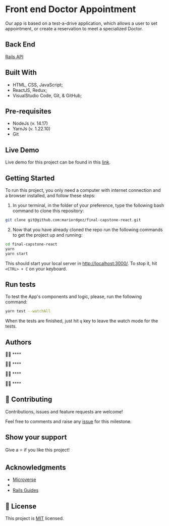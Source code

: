 # Front end Doctor Appointment

Our app is based on a test-a-drive application, which allows a user to set appointment, or create a reservation to meet a specialized Doctor.

## Back End

[Rails API](https://github.com/silviatofana/Doctor-appointment_backend)

## Built With

- HTML, CSS, JavaScript;
- ReactJS, Redux;
- VisualStudio Code, Git, & GitHub;

## Pre-requisites

- NodeJs (v. 14.17)
- YarnJs (v. 1.22.10)
- Git

## Live Demo

Live demo for this project can be found in this [link]().

## Getting Started

To run this project, you only need a computer with internet connection and a browser installed, and follow these steps:

1. In your terminal, in the folder of your preference, type the following bash command to clone this repository:

```sh
git clone git@github.com:mariordgez/final-capstone-react.git
```

2. Now that you have already cloned the repo run the following commands to get the project up and running:

```sh
cd final-capstone-react
yarn
yarn start
```

This should start your local server in [http://localhost:3000/](http://localhost:3000/). To stop it, hit `<CTRL> + C` on your keyboard.

## Run tests

To test the App's components and logic, please, run the following command:

```sh
yarn test --watchAll
```

When the tests are finished, just hit `q` key to leave the watch mode for the tests.

## Authors

👨‍💻 ****


👨‍💻 ****



👨‍💻 ****


👨‍💻 ****


## 🤝 Contributing

Contributions, issues and feature requests are welcome!

Feel free to comments and raise any [issue](https://github.com/mariordgez/final-capstone-rails/issues) for this milestone.

## Show your support

Give a ⭐️ if you like this project!

## Acknowledgments

- [Microverse](https://www.microverse.org/)
- []()
- [Rails Guides](https://guides.rubyonrails.org/index.html)

## 📝 License

This project is [MIT](./LICENSE) licensed.

